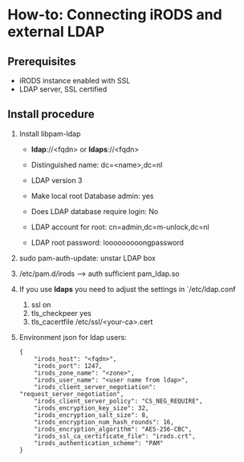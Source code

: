 # How-to: Connecting iRODS and external LDAP

## Prerequisites

- iRODS instance enabled with SSL
- LDAP server, SSL certified

## Install procedure

1. Install libpam-ldap

   - **ldap**://\<fqdn\> or **ldaps**://\<fqdn\>
   - Distinguished name: dc=\<name\>,dc=nl

   - LDAP version 3

   - Make local root Database admin: yes

   - Does LDAP database require login: No

   - LDAP account for root: cn=admin,dc=m-unlock,dc=nl

   - LDAP root password: looooooooongpassword

2. sudo pam-auth-update: unstar LDAP box

3. /etc/pam.d/irods --> auth sufficient pam_ldap.so

4. If you use **ldaps** you need to adjust the settings in `/etc/ldap.conf

   1. ssl on
   2. tls_checkpeer yes
   3. tls_cacertfile /etc/ssl/\<your-ca\>.cert

5. Environment json for ldap users:

   ```
   {
       "irods_host": "<fqdn>",
       "irods_port": 1247,
       "irods_zone_name": "<zone>",
       "irods_user_name": "<user name from ldap>", 
       "irods_client_server_negotiation": "request_server_negotiation",
       "irods_client_server_policy": "CS_NEG_REQUIRE",
       "irods_encryption_key_size": 32,
       "irods_encryption_salt_size": 8,
       "irods_encryption_num_hash_rounds": 16,
       "irods_encryption_algorithm": "AES-256-CBC",
       "irods_ssl_ca_certificate_file": "irods.crt",
       "irods_authentication_scheme": "PAM"
   }
   ```
  

